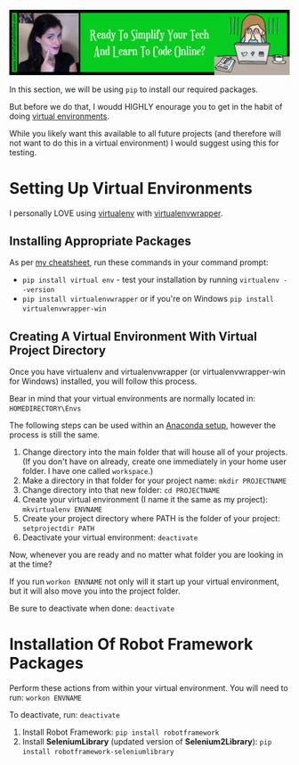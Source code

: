 <a href='https://www.learntocodeonline.com/'>![Learn To Code Online By Clicking Here](../Images/learn-to-code-online.png?raw=true "Learn To Code Online")</a>

In this section, we will be using `pip` to install our required packages.

But before we do that, I woudd HIGHLY enourage you to get in the habit of doing [virtual environments](https://github.com/ProsperousHeart/cheatsheets/blob/master/Tools/VirtualEnvironments.md).

While you likely want this available to all future projects (and therefore will not want to do this in a virtual environment) I would suggest using this for testing.

# Setting Up Virtual Environments

I personally LOVE using [virtualenv](https://github.com/ProsperousHeart/cheatsheets/blob/master/Processes/virtualenvs.md#virtualenv) with [virtualenvwrapper](https://github.com/ProsperousHeart/cheatsheets/blob/master/Processes/virtualenvs.md#virtualenvwrapper).

## Installing Appropriate Packages

As per [my cheatsheet](https://github.com/ProsperousHeart/cheatsheets/blob/master/Processes/virtualenvs.md), run these commands in your command prompt:
- `pip install virtual env` - test your installation by running `virtualenv --version`
- `pip install virtualenvwrapper` or if you're on Windows `pip install virtualenvwrapper-win`

## Creating A Virtual Environment With Virtual Project Directory

Once you have virtualenv and virtualenvwrapper (or virtualenvwrapper-win for Windows) installed, you will follow this process.

Bear in mind that your virtual environments are normally located in:  `HOMEDIRECTORY\Envs`

The following steps can be used within an [Anaconda setup](https://github.com/ProsperousHeart/cheatsheets/blob/master/Tools/Anaconda.md), however the process is still the same.

1. Change directory into the main folder that will house all of your projects. (If you don't have on already, create one immediately in your home user folder. I have one called `workspace`.)
2. Make a directory in that folder for your project name:  `mkdir PROJECTNAME`
3. Change directory into that new folder:  `cd PROJECTNAME`
4. Create your virtual environment (I name it the same as my project):  `mkvirtualenv ENVNAME`
5. Create your project directory where PATH is the folder of your project:  `setprojectdir PATH`
6. Deactivate your virtual environment:  `deactivate`

Now, whenever you are ready and no matter what folder you are looking in at the time?

If you run `workon ENVNAME` not only will it start up your virtual environment, but it will also move you into the project folder.

Be sure to deactivate when done:  `deactivate`

# Installation Of Robot Framework Packages

Perform these actions from within your virtual environment. You will need to run:  `workon ENVNAME`

To deactivate, run:  `deactivate`

1. Install Robot Framework:  `pip install robotframework`
2. Install **SeleniumLibrary** (updated version of **Selenium2Library**):  `pip install robotframework-seleniumlibrary`
